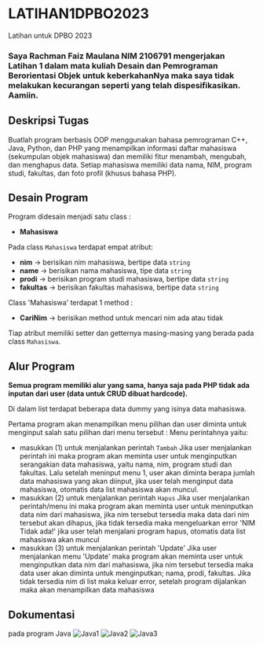 # LATIHAN1DPBO2023
Latihan untuk DPBO 2023

### Saya Rachman Faiz Maulana NIM 2106791 mengerjakan Latihan 1 dalam mata kuliah Desain dan Pemrograman Berorientasi Objek untuk keberkahanNya maka saya tidak melakukan kecurangan seperti yang telah dispesifikasikan. Aamiin.

## Deskripsi Tugas
Buatlah program berbasis OOP menggunakan bahasa pemrograman C++, Java, Python, dan PHP yang menampilkan informasi daftar mahasiswa (sekumpulan objek mahasiswa) dan memiliki fitur menambah, mengubah, dan menghapus data. Setiap mahasiswa memiliki data nama, NIM, program studi, fakultas, dan foto profil (khusus bahasa PHP).

## Desain Program
Program didesain menjadi satu class : 
* **Mahasiswa**

Pada class `Mahasiswa` terdapat empat atribut:
* **nim**                -> berisikan nim mahasiswa, bertipe data `string`
* **name**               -> berisikan nama mahasiswa, tipe data `string`
* **prodi**              -> berisikan program studi mahasiswa, bertipe data `string`
* **fakultas**           -> berisikan fakultas mahasiswa, bertipe data `string`
 
Class 'Mahasiswa' terdapat 1 method : 
* **CariNim**            -> berisikan method untuk mencari nim ada atau tidak

Tiap atribut memiliki setter dan getternya masing-masing yang berada pada class `Mahasiswa`.

## Alur Program
**Semua program memiliki alur yang sama, hanya saja pada PHP tidak ada inputan dari user (data untuk CRUD dibuat hardcode).**

Di dalam list terdapat beberapa data dummy yang isinya data mahasiswa.

Pertama program akan menampilkan menu pilihan dan user diminta untuk menginput salah satu pilihan dari menu tersebut : 
Menu perintahnya yaitu:
* masukkan (1) untuk menjalankan perintah `Tambah`
Jika user menjalankan perintah ini maka program akan meminta user untuk menginputkan serangakian data mahasiswa, yaitu nama, nim, program studi dan fakultas.
Lalu setelah meninput menu 1, user akan diminta berapa jumlah data mahasiswa yang akan diinput, jika user telah menginput data mahasiswa, otomatis data list mahasiswa akan muncul.
* masukkan (2) untuk menjalankan perintah `Hapus`
Jika user menjalankan perintah/menu ini maka program akan meminta user untuk meninputkan data nim dari mahasiswa, jika nim tersebut tersedia maka data dari nim tersebut akan dihapus, jika tidak tersedia maka mengeluarkan error 'NIM Tidak ada!'
jika user telah menjalani program hapus, otomatis data list mahasiswa akan muncul
* masukkan (3) untuk menjalankan perintah 'Update'
Jika user menjalankan menu 'Update' maka program akan meminta user untuk menginputkan data nim dari mahasiswa, jika nim tersebut tersedia maka data user akan diminta untuk menginputkan; nama, prodi, fakultas.
Jika tidak tersedia nim di list maka keluar error, setelah program dijalankan maka akan menampilkan data mahasiswa

## Dokumentasi
pada program Java
![Java1](https://user-images.githubusercontent.com/100756074/218910143-f928454b-c379-43d4-9bba-ca1579f76889.png)
![Java2](https://user-images.githubusercontent.com/100756074/218910150-e5f0418f-1d35-433d-8123-5711aac618b2.png)
![Java3](https://user-images.githubusercontent.com/100756074/218910155-7d9ce2f7-d7fe-4d6d-86ba-b15c3063a460.png)



